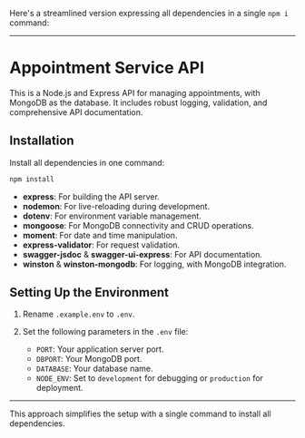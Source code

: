 Here's a streamlined version expressing all dependencies in a single `npm i` command:

---

# Appointment Service API

This is a Node.js and Express API for managing appointments, with MongoDB as the database. It includes robust logging, validation, and comprehensive API documentation.

## Installation

Install all dependencies in one command:

```bash
npm install
```

- **express**: For building the API server.
- **nodemon**: For live-reloading during development.
- **dotenv**: For environment variable management.
- **mongoose**: For MongoDB connectivity and CRUD operations.
- **moment**: For date and time manipulation.
- **express-validator**: For request validation.
- **swagger-jsdoc** & **swagger-ui-express**: For API documentation.
- **winston** & **winston-mongodb**: For logging, with MongoDB integration.

## Setting Up the Environment

1. Rename `.example.env` to `.env`.
2. Set the following parameters in the `.env` file:

   - `PORT`: Your application server port.
   - `DBPORT`: Your MongoDB port.
   - `DATABASE`: Your database name.
   - `NODE_ENV`: Set to `development` for debugging or `production` for deployment.

---

This approach simplifies the setup with a single command to install all dependencies.
